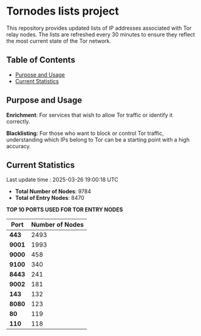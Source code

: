 # Tornodes lists project

This repository provides updated lists of IP addresses associated with Tor relay nodes. The lists are refreshed every 30 minutes to ensure they reflect the most current state of the Tor network.

## Table of Contents

- [Purpose and Usage](#purpose-and-usage)
- [Current Statistics](#current-statistics)


## Purpose and Usage

**Enrichment**: For services that wish to allow Tor traffic or identify it correctly.

**Blacklisting**: For those who want to block or control Tor traffic, understanding which IPs belong to Tor can be a starting point with a high accuracy.

## Current Statistics

Last update time : 2025-03-26 19:00:18 UTC

- **Total Number of Nodes**: 9784
- **Total of Entry Nodes**: 8470

**TOP 10 PORTS USED FOR TOR ENTRY NODES**

| **Port** | **Number of Nodes** |
|------|-----------------|
| **443**   | 2493  |
| **9001**   | 1993  |
| **9000**   | 458  |
| **9100**   | 340  |
| **8443**   | 241  |
| **9002**   | 181  |
| **143**   | 132  |
| **8080**   | 123  |
| **80**   | 119  |
| **110**   | 118  |

